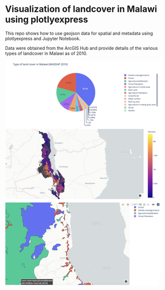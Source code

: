# Visualization of landcover in Malawi using plotlyexpress

This repo shows how to use geojson data for spatial and metadata using plotlyexpress and Jupyter Notebook.

Data were obtained from the ArcGIS Hub and provide details of the various types of landcover in Malawi as of 2010.

![](pie_landcover.png)
![](map_hectare.png)
![](map_landcover.png)

